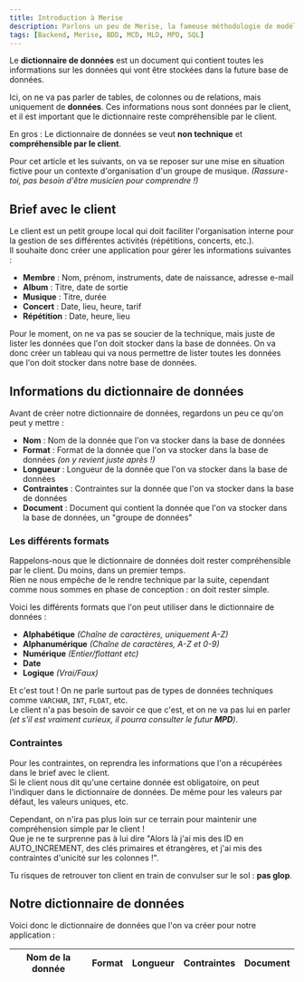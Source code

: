 ```yaml
---
title: Introduction à Merise
description: Parlons un peu de Merise, la fameuse méthodologie de modélisation pour la conception de bases de données.
tags: [Backend, Merise, BDD, MCD, MLD, MPD, SQL]
---
```


Le **dictionnaire de données** est un document qui contient toutes les informations sur les données qui vont être stockées dans la future base de données.

Ici, on ne va pas parler de tables, de colonnes ou de relations, mais uniquement de **données**. Ces informations nous sont données par le client, et il est important que le dictionnaire reste compréhensible par le client.

En gros : Le dictionnaire de données se veut **non technique** et **compréhensible par le client**.

Pour cet article et les suivants, on va se reposer sur une mise en situation fictive pour un contexte d'organisation d'un groupe de musique. _(Rassure-toi, pas besoin d'être musicien pour comprendre !)_

## Brief avec le client

Le client est un petit groupe local qui doit faciliter l'organisation interne pour la gestion de ses différentes activités (répétitions, concerts, etc.).  
Il souhaite donc créer une application pour gérer les informations suivantes :

- **Membre** : Nom, prénom, instruments, date de naissance, adresse e-mail
- **Album** : Titre, date de sortie
- **Musique** : Titre, durée
- **Concert** : Date, lieu, heure, tarif
- **Répétition** : Date, heure, lieu

Pour le moment, on ne va pas se soucier de la technique, mais juste de lister les données que l'on doit stocker dans la base de données.
On va donc créer un tableau qui va nous permettre de lister toutes les données que l'on doit stocker dans notre base de données.

## Informations du dictionnaire de données

Avant de créer notre dictionnaire de données, regardons un peu ce qu'on peut y mettre :

- **Nom** : Nom de la donnée que l'on va stocker dans la base de données
- **Format** : Format de la donnée que l'on va stocker dans la base de données _(on y revient juste après !)_
- **Longueur** : Longueur de la donnée que l'on va stocker dans la base de données
- **Contraintes** : Contraintes sur la donnée que l'on va stocker dans la base de données
- **Document** : Document qui contient la donnée que l'on va stocker dans la base de données, un "groupe de données"

### Les différents formats

Rappelons-nous que le dictionnaire de données doit rester compréhensible par le client. Du moins, dans un premier temps.  
Rien ne nous empêche de le rendre technique par la suite, cependant comme nous sommes en phase de conception : on doit rester simple.

Voici les différents formats que l'on peut utiliser dans le dictionnaire de données :

- **Alphabétique** _(Chaîne de caractères, uniquement A-Z)_
- **Alphanumérique** _(Chaîne de caractères, A-Z et 0-9)_
- **Numérique** _(Entier/flottant etc)_
- **Date**
- **Logique** _(Vrai/Faux)_

Et c'est tout ! On ne parle surtout pas de types de données techniques comme `VARCHAR`, `INT`, `FLOAT`, etc.  
Le client n'a pas besoin de savoir ce que c'est, et on ne va pas lui en parler _(et s'il est vraiment curieux, il pourra consulter le futur **MPD**)_.

### Contraintes

Pour les contraintes, on reprendra les informations que l'on a récupérées dans le brief avec le client.  
Si le client nous dit qu'une certaine donnée est obligatoire, on peut l'indiquer dans le dictionnaire de données. De même pour les valeurs par défaut, les valeurs uniques, etc.

Cependant, on n'ira pas plus loin sur ce terrain pour maintenir une compréhension simple par le client !  
Que je ne te surprenne pas à lui dire "Alors là j'ai mis des ID en AUTO_INCREMENT, des clés primaires et étrangères, et j'ai mis des contraintes d'unicité sur les colonnes !".

Tu risques de retrouver ton client en train de convulser sur le sol : **pas glop**.

## Notre dictionnaire de données

Voici donc le dictionnaire de données que l'on va créer pour notre application :

| Nom de la donnée | Format | Longueur | Contraintes | Document |
| ---------------- | ------ | -------- | ----------- | -------- |
